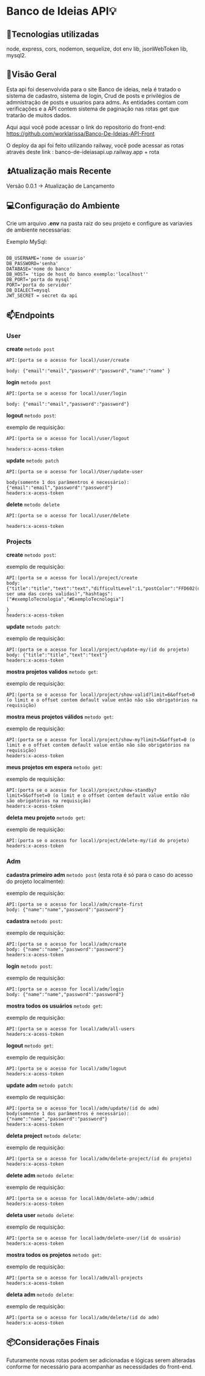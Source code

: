 # Banco de Ideias API💡

## 👾Tecnologias utilizadas
node, express, cors, nodemon, sequelize, dot env lib, jsonWebToken lib, mysql2. 

## 📜Visão Geral
Esta api foi desenvolvida para o site Banco de ideias, nela é tratado o sistema de cadastro, sistema de login, Crud de posts e privilégios de admnistração de posts e usuarios para adms.
As entidades contam com verificações e a API contem sistema de paginação nas rotas get que tratarão de muitos dados.

Aqui aqui você pode acessar o link do repositorio do front-end: https://github.com/worklarissa/Banco-De-Ideias-API-Front

O deploy da api foi feito utilizando railway, você pode acessar as rotas através deste link : banco-de-ideiasapi.up.railway.app + rota

## ⏫​Atualização mais Recente 

Versão 0.0.1 -> Atualização de Lançamento

## 💻​Configuração do Ambiente

Crie um arquivo **.env** na pasta raiz do seu projeto e configure as variavies de ambiente necessarias:

Exemplo MySql:
```

DB_USERNAME='nome de usuario'
DB_PASSWORD='senha'
DATABASE='nome do banco'
DB_HOST= 'tipo de host do banco exemplo:'localhost''
DB_PORT='porta do mysql'
PORT='porta do servidor'
DB_DIALECT=mysql
JWT_SECRET = secret da api
```

## 📫Endpoints
### User

**create** `metodo post`

```
API:(porta se o acesso for local)/user/create

body: {"email":"email","password":"password","name":"name" }
```

**login** `metodo post`

```
API:(porta se o acesso for local)/user/login

body: {"email":"email","password":"password"}
```

**logout** `metodo post`:

exemplo de requisição:
```
API:(porta se o acesso for local)/user/logout

headers:x-acess-token
```

**update** `metodo patch`

```
API:(porta se o acesso for local)/User/update-user

body(somente 1 dos parâmentros é necessário): {"email":"email","password":"password"}
headers:x-acess-token
```

**delete** `metodo delete`

```
API:(porta se o acesso for local)/user/delete

headers:x-acess-token
```

### Projects

**create** `metodo post`:

exemplo de requisição:
```
API:(porta se o acesso for local)/project/create
body: {"title":"title","text":"text","difficultLevel":1,"postColor":"FFD602(deve ser uma das cores validas)","hashtags":["#exemploTecnologia","#ExemploTecnologia"]

}
headers:x-acess-token
```

**update** `metodo patch`:

exemplo de requisição:
```
API:(porta se o acesso for local)/project/update-my/(id do projeto)
body: {"title":"title","text":"text"}
headers:x-acess-token
```

**mostra projetos validos** `metodo get`:

exemplo de requisição:
```
API:(porta se o acesso for local)/project/show-valid?limit=6&offset=0 (o limit e o offset contem default value então não são obrigatórios na requisição)
```

**mostra meus projetos válidos** `metodo get`:

exemplo de requisição:
```
API:(porta se o acesso for local)/project/show-my?limit=5&offset=0 (o limit e o offset contem default value então não são obrigatórios na requisição)
headers:x-acess-token
```

**meus projetos em espera** `metodo get`:

exemplo de requisição:
```
API:(porta se o acesso for local)/project/show-standby?limit=5&offset=0 (o limit e o offset contem default value então não são obrigatórios na requisição)
headers:x-acess-token
```

**deleta meu projeto** `metodo get`:

exemplo de requisição:
```
API:(porta se o acesso for local)/project/delete-my/(id do projeto)
headers:x-acess-token
```

### Adm

**cadastra primeiro adm** `metodo post` (esta rota é só para o caso do acesso do projeto localmente):

exemplo de requisição:
```
API:(porta se o acesso for local)/adm/create-first
body: {"name":"name","password":"password"}
```

**cadastra** `metodo post`:

exemplo de requisição:
```
API:(porta se o acesso for local)/adm/create  
body: {"name":"name","password":"password"}
headers:x-acess-token
```

**login** `metodo post`:

exemplo de requisição:
```
API:(porta se o acesso for local)/adm/login
body: {"name":"name","password":"password"}
```

**mostra todos os usuários** `metodo get`:

exemplo de requisição:
```
API:(porta se o acesso for local)/adm/all-users
headers:x-acess-token
```

**logout** `metodo get`:

exemplo de requisição:
```
API:(porta se o acesso for local)/adm/logout
headers:x-acess-token
```

**update adm** `metodo patch`:

exemplo de requisição:
```
API:(porta se o acesso for local)/adm/update/(id do adm)
body(somente 1 dos parâmentros é necessário): {"name":"name","password":"password"}
headers:x-acess-token
```

**deleta project** `metodo delete`:

exemplo de requisição:
```
API:(porta se o acesso for local)/adm/delete-project/(id do projeto)
headers:x-acess-token
```

**delete adm** `metodo delete`:

exemplo de requisição:
```
API:(porta se o acesso for local)Adm/delete-adm/:admid
headers:x-acess-token
```

**deleta user** `metodo delete`:

exemplo de requisição:
```
API:(porta se o acesso for local)adm/delete-user/(id do usuário)
headers:x-acess-token
```

**mostra todos os projetos** `metodo get`:

exemplo de requisição:
```
API:(porta se o acesso for local)/adm/all-projects
headers:x-acess-token
```

**deleta adm** `metodo delete`:

exemplo de requisição:
```
API:(porta se o acesso for local)/adm/delete/(id do adm)
headers:x-acess-token
```

## 📦​Considerações Finais 
Futuramente novas rotas podem ser adicionadas e lógicas serem alteradas conforme for necessário para acompanhar as necessidades do front-end.


